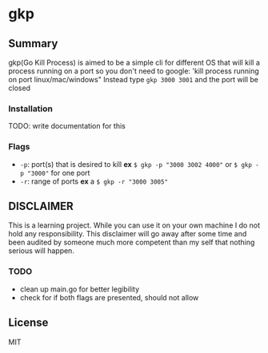 # gkp

## Summary
gkp(Go Kill Process) is aimed to be a simple cli for different OS that will kill a process running on a port so you don't need to google: 'kill process running on port linux/mac/windows"
Instead type `gkp 3000 3001` and the port will be closed

### Installation
TODO: write documentation for this

### Flags
- `-p`: port(s) that is desired to kill **ex** `$ gkp -p "3000 3002 4000"` or `$ gkp -p "3000"` for one port
- `-r`: range of ports **ex** a `$ gkp -r "3000 3005"`

## DISCLAIMER
This is a learning project. While you can use it on your own machine I do not hold any responsibility. This disclaimer will go away after some time and been audited by someone much more competent than my self that nothing serious will happen.

### TODO
- clean up main.go for better legibility
- check for if both flags are presented, should not allow

## License
MIT
